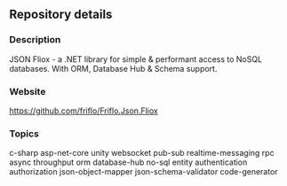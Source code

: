 
## Repository details

### Description
JSON Fliox - a .NET library for simple & performant access to NoSQL databases.
With ORM, Database Hub & Schema support.


### Website
https://github.com/friflo/Friflo.Json.Fliox

### Topics

c-sharp asp-net-core unity websocket
pub-sub realtime-messaging rpc async throughput
orm database-hub no-sql entity authentication authorization
json-object-mapper json-schema-validator code-generator